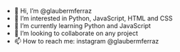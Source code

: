 - 👋 Hi, I’m @glaubermferraz
- 👀 I’m interested in Python, JavaScript, HTML and CSS
- 🌱 I’m currently learning Python and JavaScript
- 💞️ I’m looking to collaborate on any project
- 📫 How to reach me: instagram @glaubermferraz

<!---
glaubermferraz/glaubermferraz is a ✨ special ✨ repository because its `README.md` (this file) appears on your GitHub profile.
You can click the Preview link to take a look at your changes.
--->
